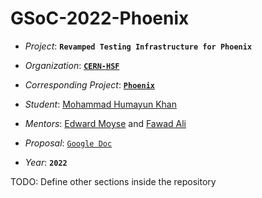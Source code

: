 # GSoC-2022-Phoenix

- *Project*: **`Revamped Testing Infrastructure for Phoenix`** 

- *Organization*: **[`CERN-HSF`](https://hepsoftwarefoundation.org/)**

- *Corresponding Project*: **[`Phoenix`](https://github.com/HSF/phoenix)**

- *Student*: [Mohammad Humayun Khan](https://github.com/DamianArado)  

- *Mentors*: [Edward Moyse](https://github.com/EdwardMoyse) and [Fawad Ali](https://github.com/9inpachi)  

- *Proposal*: [`Google Doc`](https://docs.google.com/document/d/1GZBVo3bcSApWU-Rzn-LUdGHulK6WYVFD4vo1CFPjWl4/edit?usp=sharing)

- *Year*: **`2022`**

TODO: Define other sections inside the repository
